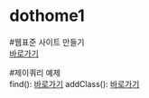 # dothome1

#웹표준 사이트 만들기<br>
<a href="https://seoyein0322.github.io/dothome1/webstandard/index.html"> 바로가기 </a>

#제이쿼리 예제<br>
find(): <a href=https://seoyein0322.github.io/dothome1/jquery/jQuery04_find2.html>바로가기</a>
addClass(): <a href=https://seoyein0322.github.io/dothome1/jquery/jquery06_addClass2.html>바로가기</a>
